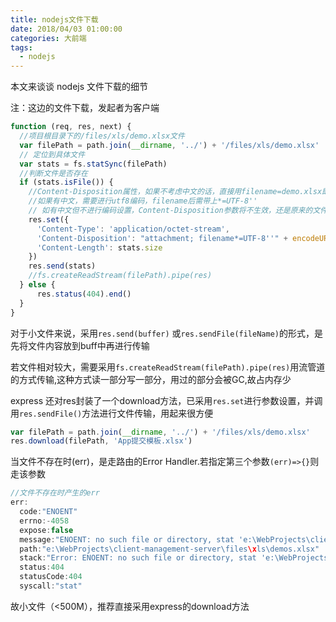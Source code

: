```yaml
---
title: nodejs文件下载
date: 2018/04/03 01:00:00
categories: 大前端
tags: 
  - nodejs
---
```


本文来谈谈 nodejs 文件下载的细节

注：这边的文件下载，发起者为客户端

<!--more-->

```js
function (req, res, next) {
  //项目根目录下的/files/xls/demo.xlsx文件
  var filePath = path.join(__dirname, '../') + '/files/xls/demo.xlsx'
  // 定位到具体文件
  var stats = fs.statSync(filePath)
  //判断文件是否存在
  if (stats.isFile()) {
    //Content-Disposition属性，如果不考虑中文的话，直接用filename=demo.xlsx即可
    //如果有中文，需要进行utf8编码，filename后需带上*=UTF-8''
    // 如有中文但不进行编码设置，Content-Disposition参数将不生效，还是原来的文件名
    res.set({
      'Content-Type': 'application/octet-stream',
      'Content-Disposition': "attachment; filename*=UTF-8''" + encodeURI('App提交模板.xlsx'),
      'Content-Length': stats.size
    })
    res.send(stats)
    //fs.createReadStream(filePath).pipe(res)
  } else {
      res.status(404).end()
  }
}
```

对于小文件来说，采用`res.send(buffer)` 或`res.sendFile(fileName)`的形式，是先将文件内容放到buff中再进行传输

若文件相对较大，需要采用`fs.createReadStream(filePath).pipe(res)`用流管道的方式传输,这种方式读一部分写一部分，用过的部分会被GC,故占内存少

express 还对res封装了一个download方法，已采用`res.set`进行参数设置，并调用`res.sendFile()`方法进行文件传输，用起来很方便

```js
var filePath = path.join(__dirname, '../') + '/files/xls/demo.xlsx'
res.download(filePath, 'App提交模板.xlsx')
```
当文件不存在时(err)，是走路由的Error Handler.若指定第三个参数`(err)=>{}`则走该参数

```js
//文件不存在时产生的err
err:
  code:"ENOENT"
  errno:-4058
  expose:false
  message:"ENOENT: no such file or directory, stat 'e:\WebProjects\client-management-server\files\xls\demos.xlsx'"
  path:"e:\WebProjects\client-management-server\files\xls\demos.xlsx"
  stack:"Error: ENOENT: no such file or directory, stat 'e:\WebProjects\client-management-server\files\xls\demos.xlsx'"
  status:404
  statusCode:404
  syscall:"stat"
```


故小文件（<500M），推荐直接采用express的download方法